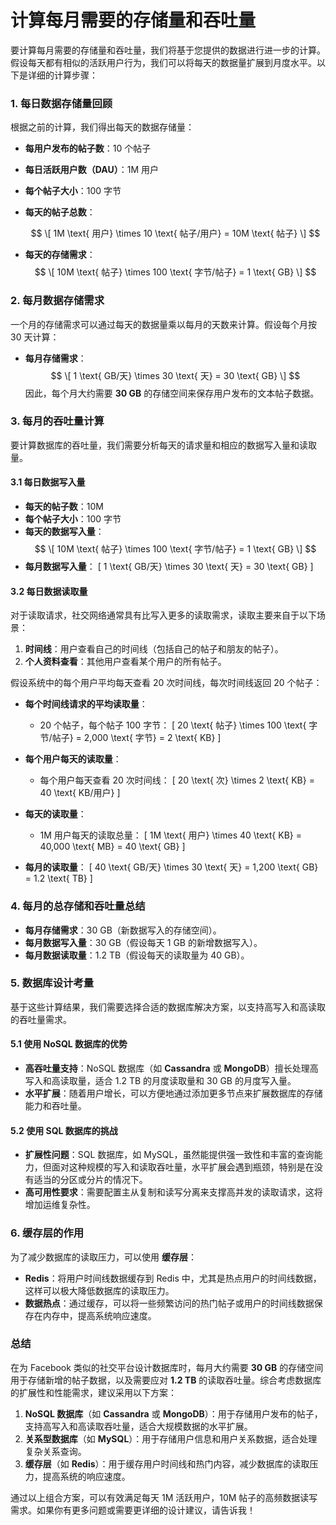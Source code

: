# 计算每月需要的存储量和吞吐量

要计算每月需要的存储量和吞吐量，我们将基于您提供的数据进行进一步的计算。假设每天都有相似的活跃用户行为，我们可以将每天的数据量扩展到月度水平。以下是详细的计算步骤：

### 1. 每日数据存储量回顾

根据之前的计算，我们得出每天的数据存储量：

- **每用户发布的帖子数**：10 个帖子
- **每日活跃用户数（DAU）**：1M 用户
- **每个帖子大小**：100 字节
- **每天的帖子总数**：
  
  $$
  \[
  1M \text{ 用户} \times 10 \text{ 帖子/用户} = 10M \text{ 帖子}
  \]
  $$
  
- **每天的存储需求**：
  $$
  \[
  10M \text{ 帖子} \times 100 \text{ 字节/帖子} = 1 \text{ GB}
  \]
  $$

### 2. 每月数据存储需求

一个月的存储需求可以通过每天的数据量乘以每月的天数来计算。假设每个月按 30 天计算：

- **每月存储需求**：
  $$
  \[
  1 \text{ GB/天} \times 30 \text{ 天} = 30 \text{ GB}
  \]
  $$
因此，每个月大约需要 **30 GB** 的存储空间来保存用户发布的文本帖子数据。

### 3. 每月的吞吐量计算

要计算数据库的吞吐量，我们需要分析每天的请求量和相应的数据写入量和读取量。

#### 3.1 每日数据写入量

- **每天的帖子数**：10M
- **每个帖子大小**：100 字节
- **每天的数据写入量**：
  $$
  \[
  10M \text{ 帖子} \times 100 \text{ 字节/帖子} = 1 \text{ GB}
  \]
  $$
- **每月数据写入量**：
  \[
  1 \text{ GB/天} \times 30 \text{ 天} = 30 \text{ GB}
  \]
  
#### 3.2 每日数据读取量

对于读取请求，社交网络通常具有比写入更多的读取需求，读取主要来自于以下场景：

1. **时间线**：用户查看自己的时间线（包括自己的帖子和朋友的帖子）。
2. **个人资料查看**：其他用户查看某个用户的所有帖子。

假设系统中的每个用户平均每天查看 20 次时间线，每次时间线返回 20 个帖子：

- **每个时间线请求的平均读取量**：
  - 20 个帖子，每个帖子 100 字节：
    \[
    20 \text{ 帖子} \times 100 \text{ 字节/帖子} = 2,000 \text{ 字节} = 2 \text{ KB}
    \]

- **每个用户每天的读取量**：
  - 每个用户每天查看 20 次时间线：
    \[
    20 \text{ 次} \times 2 \text{ KB} = 40 \text{ KB/用户}
    \]

- **每天的读取量**：
  - 1M 用户每天的读取总量：
    \[
    1M \text{ 用户} \times 40 \text{ KB} = 40,000 \text{ MB} = 40 \text{ GB}
    \]

- **每月的读取量**：
  \[
  40 \text{ GB/天} \times 30 \text{ 天} = 1,200 \text{ GB} = 1.2 \text{ TB}
  \]

### 4. 每月的总存储和吞吐量总结

- **每月存储需求**：30 GB（新数据写入的存储空间）。
- **每月数据写入量**：30 GB（假设每天 1 GB 的新增数据写入）。
- **每月数据读取量**：1.2 TB（假设每天的读取量为 40 GB）。

### 5. 数据库设计考量

基于这些计算结果，我们需要选择合适的数据库解决方案，以支持高写入和高读取的吞吐量需求。

#### 5.1 使用 NoSQL 数据库的优势

- **高吞吐量支持**：NoSQL 数据库（如 **Cassandra** 或 **MongoDB**）擅长处理高写入和高读取量，适合 1.2 TB 的月度读取量和 30 GB 的月度写入量。
- **水平扩展**：随着用户增长，可以方便地通过添加更多节点来扩展数据库的存储能力和吞吐量。

#### 5.2 使用 SQL 数据库的挑战

- **扩展性问题**：SQL 数据库，如 MySQL，虽然能提供强一致性和丰富的查询能力，但面对这种规模的写入和读取吞吐量，水平扩展会遇到瓶颈，特别是在没有适当的分区或分片的情况下。
- **高可用性要求**：需要配置主从复制和读写分离来支撑高并发的读取请求，这将增加运维复杂性。

### 6. 缓存层的作用

为了减少数据库的读取压力，可以使用 **缓存层**：

- **Redis**：将用户时间线数据缓存到 Redis 中，尤其是热点用户的时间线数据，这样可以极大降低数据库的读取压力。
- **数据热点**：通过缓存，可以将一些频繁访问的热门帖子或用户的时间线数据保存在内存中，提高系统响应速度。

### 总结

在为 Facebook 类似的社交平台设计数据库时，每月大约需要 **30 GB** 的存储空间用于存储新增的帖子数据，以及需要应对 **1.2 TB** 的读取吞吐量。综合考虑数据库的扩展性和性能需求，建议采用以下方案：

1. **NoSQL 数据库**（如 **Cassandra** 或 **MongoDB**）：用于存储用户发布的帖子，支持高写入和高读取吞吐量，适合大规模数据的水平扩展。
2. **关系型数据库**（如 **MySQL**）：用于存储用户信息和用户关系数据，适合处理复杂关系查询。
3. **缓存层**（如 **Redis**）：用于缓存用户时间线和热门内容，减少数据库的读取压力，提高系统的响应速度。

通过以上组合方案，可以有效满足每天 1M 活跃用户，10M 帖子的高频数据读写需求。如果你有更多问题或需要更详细的设计建议，请告诉我！
